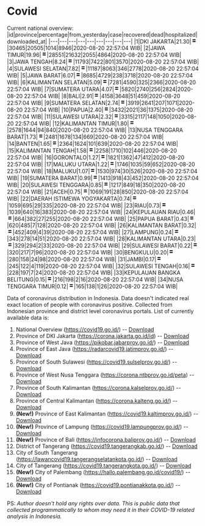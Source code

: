 # Covid
Current national overview:
|id|province|percentage|from_yesterday|case|recovered|dead|hospitalized|downloaded_at|
|---|---|---|---|---|---|---|---|---|
|1|DKI JAKARTA|21.30|![equal](https://github.com/ariefrachmannn/covid/raw/master/img/rsz_equal.png)|30465|20505|1014|8946|2020-08-20 22:57:04 WIB|
|2|JAWA TIMUR|19.96|![equal](https://github.com/ariefrachmannn/covid/raw/master/img/rsz_equal.png)|28551|21632|2055|4864|2020-08-20 22:57:04 WIB|
|3|JAWA TENGAH|8.24|![equal](https://github.com/ariefrachmannn/covid/raw/master/img/rsz_equal.png)|11793|7422|801|3570|2020-08-20 22:57:04 WIB|
|4|SULAWESI SELATAN|7.82|![equal](https://github.com/ariefrachmannn/covid/raw/master/img/rsz_equal.png)|11187|8063|346|2778|2020-08-20 22:57:04 WIB|
|5|JAWA BARAT|6.07|![equal](https://github.com/ariefrachmannn/covid/raw/master/img/rsz_equal.png)|8685|4729|238|3718|2020-08-20 22:57:04 WIB|
|6|KALIMANTAN SELATAN|5.09|![equal](https://github.com/ariefrachmannn/covid/raw/master/img/rsz_equal.png)|7281|4590|325|2366|2020-08-20 22:57:04 WIB|
|7|SUMATERA UTARA|4.07|![equal](https://github.com/ariefrachmannn/covid/raw/master/img/rsz_equal.png)|5820|2740|256|2824|2020-08-20 22:57:04 WIB|
|8|BALI|2.91|![equal](https://github.com/ariefrachmannn/covid/raw/master/img/rsz_equal.png)|4158|3648|51|459|2020-08-20 22:57:04 WIB|
|9|SUMATERA SELATAN|2.74|![equal](https://github.com/ariefrachmannn/covid/raw/master/img/rsz_equal.png)|3919|2641|207|1071|2020-08-20 22:57:04 WIB|
|10|PAPUA|2.40|![equal](https://github.com/ariefrachmannn/covid/raw/master/img/rsz_equal.png)|3432|2021|36|1375|2020-08-20 22:57:04 WIB|
|11|SULAWESI UTARA|2.32|![equal](https://github.com/ariefrachmannn/covid/raw/master/img/rsz_equal.png)|3315|2117|148|1050|2020-08-20 22:57:04 WIB|
|12|KALIMANTAN TIMUR|1.80|![equal](https://github.com/ariefrachmannn/covid/raw/master/img/rsz_equal.png)|2578|1644|94|840|2020-08-20 22:57:04 WIB|
|13|NUSA TENGGARA BARAT|1.73|![equal](https://github.com/ariefrachmannn/covid/raw/master/img/rsz_equal.png)|2481|1678|134|669|2020-08-20 22:57:04 WIB|
|14|BANTEN|1.65|![equal](https://github.com/ariefrachmannn/covid/raw/master/img/rsz_equal.png)|2364|1624|101|639|2020-08-20 22:57:04 WIB|
|15|KALIMANTAN TENGAH|1.58|![equal](https://github.com/ariefrachmannn/covid/raw/master/img/rsz_equal.png)|2258|1710|102|446|2020-08-20 22:57:04 WIB|
|16|GORONTALO|1.27|![equal](https://github.com/ariefrachmannn/covid/raw/master/img/rsz_equal.png)|1821|1362|47|412|2020-08-20 22:57:04 WIB|
|17|MALUKU UTARA|1.22|![equal](https://github.com/ariefrachmannn/covid/raw/master/img/rsz_equal.png)|1746|1035|59|652|2020-08-20 22:57:04 WIB|
|18|MALUKU|1.07|![equal](https://github.com/ariefrachmannn/covid/raw/master/img/rsz_equal.png)|1530|974|30|526|2020-08-20 22:57:04 WIB|
|19|SUMATERA BARAT|0.99|![equal](https://github.com/ariefrachmannn/covid/raw/master/img/rsz_equal.png)|1413|918|43|452|2020-08-20 22:57:04 WIB|
|20|SULAWESI TENGGARA|0.85|![equal](https://github.com/ariefrachmannn/covid/raw/master/img/rsz_equal.png)|1217|849|18|350|2020-08-20 22:57:04 WIB|
|21|ACEH|0.75|![equal](https://github.com/ariefrachmannn/covid/raw/master/img/rsz_equal.png)|1069|191|28|850|2020-08-20 22:57:04 WIB|
|22|DAERAH ISTIMEWA YOGYAKARTA|0.74|![equal](https://github.com/ariefrachmannn/covid/raw/master/img/rsz_equal.png)|1059|695|29|335|2020-08-20 22:57:04 WIB|
|23|RIAU|0.73|![equal](https://github.com/ariefrachmannn/covid/raw/master/img/rsz_equal.png)|1039|640|16|383|2020-08-20 22:57:04 WIB|
|24|KEPULAUAN RIAU|0.46|![equal](https://github.com/ariefrachmannn/covid/raw/master/img/rsz_equal.png)|664|382|27|255|2020-08-20 22:57:04 WIB|
|25|PAPUA BARAT|0.43|![equal](https://github.com/ariefrachmannn/covid/raw/master/img/rsz_equal.png)|620|485|7|128|2020-08-20 22:57:04 WIB|
|26|KALIMANTAN BARAT|0.32|![equal](https://github.com/ariefrachmannn/covid/raw/master/img/rsz_equal.png)|452|409|4|39|2020-08-20 22:57:04 WIB|
|27|LAMPUNG|0.24|![equal](https://github.com/ariefrachmannn/covid/raw/master/img/rsz_equal.png)|343|278|14|51|2020-08-20 22:57:04 WIB|
|28|KALIMANTAN UTARA|0.23|![equal](https://github.com/ariefrachmannn/covid/raw/master/img/rsz_equal.png)|329|294|2|33|2020-08-20 22:57:04 WIB|
|29|SULAWESI BARAT|0.22|![equal](https://github.com/ariefrachmannn/covid/raw/master/img/rsz_equal.png)|320|217|7|96|2020-08-20 22:57:04 WIB|
|30|BENGKULU|0.20|![equal](https://github.com/ariefrachmannn/covid/raw/master/img/rsz_equal.png)|280|158|24|98|2020-08-20 22:57:04 WIB|
|31|JAMBI|0.17|![equal](https://github.com/ariefrachmannn/covid/raw/master/img/rsz_equal.png)|245|122|4|119|2020-08-20 22:57:04 WIB|
|32|SULAWESI TENGAH|0.16|![equal](https://github.com/ariefrachmannn/covid/raw/master/img/rsz_equal.png)|228|197|7|24|2020-08-20 22:57:04 WIB|
|33|KEPULAUAN BANGKA BELITUNG|0.15|![equal](https://github.com/ariefrachmannn/covid/raw/master/img/rsz_equal.png)|216|198|2|16|2020-08-20 22:57:04 WIB|
|34|NUSA TENGGARA TIMUR|0.12|![equal](https://github.com/ariefrachmannn/covid/raw/master/img/rsz_equal.png)|165|138|1|26|2020-08-20 22:57:04 WIB|

Data of coronavirus distribution in Indonesia. Data doesn't indicated real exact location of people with coronavirus positive. Collected from Indonesian province and district level coronavirus portals. List of currently available data is:
1. National Overview (https://covid19.go.id/) -- [Download](https://www.dropbox.com/s/66ly270fw4y76fx/covid_nasional.csv?dl=0)
2. Province of DKI Jakarta (https://corona.jakarta.go.id/id) -- [Download](https://riwayat-file-covid-19-dki-jakarta-jakartagis.hub.arcgis.com/)
3. Province of West Java (https://pikobar.jabarprov.go.id/) -- [Download](https://www.dropbox.com/s/alg0zp60fylq6cn/covid_jabar.csv?dl=0)
4. Province of East Java (https://radarcovid19.jatimprov.go.id/) -- [Download](https://www.dropbox.com/sh/e7vtgcnl4ckbvr4/AADo9UMRDZvrhHn66qTHZOvNa?dl=0)
5. Province of South Sulawesi (https://covid19.sulselprov.go.id/) -- [Download](https://www.dropbox.com/s/z5ek23lwcztj7z7/covid_sulsel.csv?dl=0)
6. Province of West Nusa Tenggara (https://corona.ntbprov.go.id/peta) -- [Download](https://www.dropbox.com/s/4p2k93n42xx0c00/covid_ntb.csv?dl=0)
7. Province of South Kalimantan (https://corona.kalselprov.go.id/) -- [Download](https://www.dropbox.com/sh/7aa2kvz8lb04pzz/AADH1Oj5oFMw2mp-D3JStPRsa?dl=0)
8. Province of Central Kalimantan (https://corona.kalteng.go.id/) -- [Download](https://www.dropbox.com/s/9q01v5r3ys2ozk4/covid_kalteng.csv?dl=0)
9. **(New!)** Province of East Kalimantan (https://covid19.kaltimprov.go.id/) -- [Download](https://www.dropbox.com/sh/qhpxj532nm80goa/AAB6ek_fp1__ieTR0TFQpfIga?dl=0)
10. **(New!)** Province of Lampung (https://covid19.lampungprov.go.id/) -- [Download](https://www.dropbox.com/s/ecuew6oa9kzwqwx/covid_lampung.csv?dl=0)
11. **(New!)** Province of Bali (https://infocorona.baliprov.go.id/) -- [Download](https://www.dropbox.com/sh/iceiwun4ufttmiu/AAC7dSRMpfTjPI1Lfzw-LeCUa?dl=0)
12. District of Tangerang (https://covid19.tangerangkab.go.id/) -- [Download](https://www.dropbox.com/sh/yxovyy6sy5bnz4p/AACZzVHinisKmz8oQWyQJ3nua?dl=0)
13. City of South Tangerang (https://lawancovid19.tangerangselatankota.go.id/) -- [Download](https://www.dropbox.com/s/zlvxo4ivswdzmle/covid_tangsel.csv?dl=0)
14. City of Tangerang (https://covid19.tangerangkota.go.id/) -- [Download](https://www.dropbox.com/s/e53224kvdrpjzy0/covid_tangkot.csv?dl=0)
15. **(New!)** City of Palembang (https://hallo.palembang.go.id/covid19/) -- [Download](https://www.dropbox.com/sh/oj17bhwhlpjht9e/AABZEG-OiaSaFvikATDx6coEa?dl=0)
16. **(New!)** City of Pontianak (https://covid19.pontianakkota.go.id/) -- [Download](https://www.dropbox.com/sh/66if3y4ly51j4sh/AADQ-zwLGa7Kz4ZzJgDw2-3na?dl=0)

PS: *Author doesn't hold any rights over data. This is public data that collected programmatically to whom may need it in their COVID-19 related analysis in Indonesia.*
